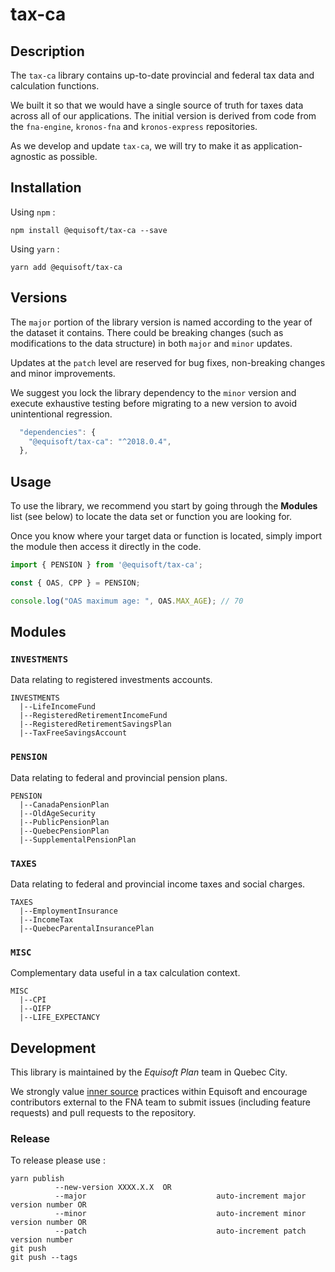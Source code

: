 # tax-ca

## Description

The `tax-ca` library contains up-to-date provincial and federal tax data and calculation functions.

We built it so that we would have a single source of truth for taxes data across all of our applications.  The initial version is derived from code from the `fna-engine`, `kronos-fna` and `kronos-express` repositories.

As we develop and update `tax-ca`, we will try to make it as application-agnostic as possible.

## Installation

Using `npm` : 
```
npm install @equisoft/tax-ca --save
```

Using `yarn` :
```
yarn add @equisoft/tax-ca
```

## Versions

The `major` portion of the library version is named according to the year of the dataset it contains. There could be breaking changes (such as modifications to the data structure) in both `major` and `minor` updates.

Updates at the `patch` level are reserved for bug fixes, non-breaking changes and minor improvements.

We suggest you lock the library dependency to the `minor` version and execute exhaustive testing before migrating to a new version to avoid unintentional regression.

```javascript
  "dependencies": {
    "@equisoft/tax-ca": "^2018.0.4",
  },
```


## Usage

To use the library, we recommend you start by going through the **Modules** list (see below) to locate the data set or function you are looking for.

Once you know where your target data or function is located, simply import the module then access it directly in the code.

```javascript
import { PENSION } from '@equisoft/tax-ca';

const { OAS, CPP } = PENSION;

console.log("OAS maximum age: ", OAS.MAX_AGE); // 70
```


## Modules

### `INVESTMENTS`

Data relating to registered investments accounts.

```
INVESTMENTS
  |--LifeIncomeFund
  |--RegisteredRetirementIncomeFund
  |--RegisteredRetirementSavingsPlan
  |--TaxFreeSavingsAccount
```

### `PENSION`

Data relating to federal and provincial pension plans.

```
PENSION
  |--CanadaPensionPlan
  |--OldAgeSecurity
  |--PublicPensionPlan
  |--QuebecPensionPlan
  |--SupplementalPensionPlan
```

### `TAXES`

Data relating to federal and provincial income taxes and social charges.

```
TAXES
  |--EmploymentInsurance
  |--IncomeTax
  |--QuebecParentalInsurancePlan
```

### `MISC`

Complementary data useful in a tax calculation context.

```
MISC
  |--CPI
  |--QIFP
  |--LIFE_EXPECTANCY
```


## Development

This library is maintained by the _Equisoft Plan_ team in Quebec City.

We strongly value [inner source](https://en.wikipedia.org/wiki/Inner_source) practices within Equisoft and encourage contributors external to the FNA team to submit issues (including feature requests) and pull requests to the repository. 

### Release

To release please use :

```
yarn publish 
          --new-version XXXX.X.X  OR    
          --major                             auto-increment major version number OR
          --minor                             auto-increment minor version number OR
          --patch                             auto-increment patch version number
git push
git push --tags
``` 
